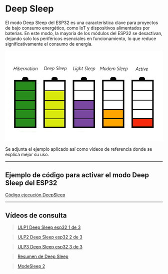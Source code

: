 # Deep Sleep
El modo Deep Sleep del ESP32 es una característica clave para proyectos de bajo consumo energético, como IoT y dispositivos alimentados por baterías. En este modo, la mayoría de los módulos del ESP32 se desactivan, dejando solo los periféricos esenciales en funcionamiento, lo que reduce significativamente el consumo de energía.

![deepsleep](img/01_deepsleep.jpg)

Se adjunta el ejemplo aplicado así como vídeos de referencia donde se explica mejor su uso.

---
## Ejemplo de código para activar el modo Deep Sleep del ESP32
[Código ejecución DeepSleep](files/TimerWakeUp_Dormir.ino)

---

## Vídeos de consulta
> [ULP1 Deep Sleep esp32 1 de 3](https://www.youtube.com/watch?v=YhVzHTwOO6E)

> [ULP2 Deep Sleep esp32 2 de 3](https://www.youtube.com/watch?v=e8-b5LKKf2M)

> [ULP3 Deep Sleep esp32 3 de 3](https://www.youtube.com/watch?v=08m7sgDL_IM)

> [Resumen de Deep Sleep](https://www.youtube.com/watch?v=rHC6glvMGF4)

> [ModeSleep 2](https://www.youtube.com/watch?v=gMwuZTnl47Q&t=337s)